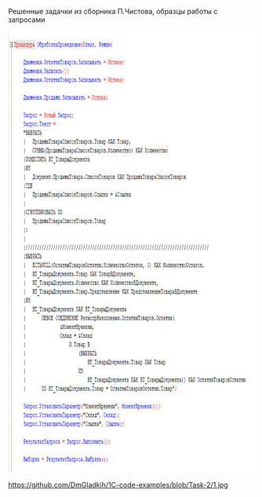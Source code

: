 Решенные задачки из сборника П.Чистова, образцы работы с запросами

<img src="https://github.com/DmGladkih/1C-code-examples/blob/Task-2/1.jpg" height="900"/>

https://github.com/DmGladkih/1C-code-examples/blob/Task-2/1.jpg
